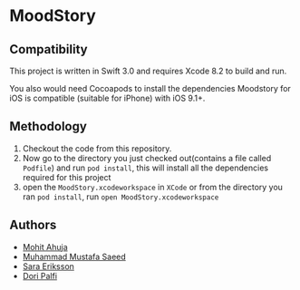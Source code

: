 # MoodStory

## Compatibility

This project is written in Swift 3.0 and requires Xcode 8.2 to build and run.

You also would need Cocoapods to install the dependencies
Moodstory for iOS is compatible (suitable for iPhone) with iOS 9.1+.

## Methodology
1. Checkout the code from this repository.
2. Now go to the directory you just checked out(contains a file called `Podfile`) and run `pod install`, this will install all the dependencies required for this project
3. open the `MoodStory.xcodeworkspace` in `XCode` or from the directory you ran `pod install`, run `open MoodStory.xcodeworkspace`

## Authors

* [Mohit Ahuja](https://github.com/ahujamoh)
* [Muhammad Mustafa Saeed](https://github.com/mmustafasaeed)
* [Sara Eriksson](https://github.com/sarace)
* [Dori Palfi](https://github.com/doripalfi)
